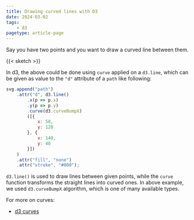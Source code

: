 ```yaml
---
title: Drawing curved lines with D3
date: 2024-03-02
tags:
    - d3
pagetype: article-page
---
```


Say you have two points and you want to draw a curved line between them.

{{< sketch >}}

In d3, the above could be done using `curve` applied on a `d3.line`, which can be given as value to the `"d"` attribute of a `path` like following:

```js
svg.append("path")
    .attr("d", d3.line()
        .x(p => p.x)
        .y(p => p.y)
        .curve(d3.curveBumpX)
        ([{
            x: 50,
            y: 120
        }, {
            x: 140,
            y: 40
        }])
    )
    .attr("fill", "none")
    .attr("stroke", "#000");
```

`d3.line()` is used to draw lines between given points, while the `curve` function transforms the straight lines into curved ones. In above example, we used `d3.curveBumpX` algorithm, which is one of many available types.

For more on curves:
* [d3 curves](https://d3js.org/d3-shape/curve)